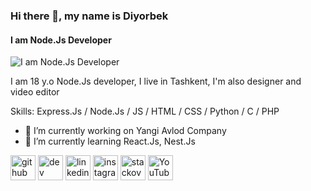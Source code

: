 ### Hi there 👋, my name is Diyorbek
#### I am Node.Js Developer
![I am Node.Js Developer]([https://media-exp2.licdn.com/dms/image/C4D16AQHMrwFfHiOlyA/profile-displaybackgroundimage-shrink_350_1400/0/1650543345120?e=1662595200&v=beta&t=CNTy6aBPSBGj3tVCVKFItTISe_a2lEjT0MEqzyqiSr4](https://www.linkedin.com/in/diyorbek-ermamatov-880b41219/overlay/background-image/))

I am 18 y.o Node.Js developer, I live in Tashkent, I'm also designer and video editor

Skills: Express.Js / Node.Js / JS / HTML / CSS / Python / C / PHP 

- 🔭 I’m currently working on Yangi Avlod Company 
- 🌱 I’m currently learning React.Js, Nest.Js 


[<img src='https://cdn.jsdelivr.net/npm/simple-icons@3.0.1/icons/github.svg' alt='github' height='40'>](https://github.com/DiyorbekUz)  [<img src='https://cdn.jsdelivr.net/npm/simple-icons@3.0.1/icons/dev-dot-to.svg' alt='dev' height='40'>](https://dev.to/DiyorbekUz)  [<img src='https://cdn.jsdelivr.net/npm/simple-icons@3.0.1/icons/linkedin.svg' alt='linkedin' height='40'>](https://www.linkedin.com/in/https://www.linkedin.com/in/diyorbek-ermamatov-880b41219//)  [<img src='https://cdn.jsdelivr.net/npm/simple-icons@3.0.1/icons/instagram.svg' alt='instagram' height='40'>](https://www.instagram.com/_diyor.dee/)  [<img src='https://cdn.jsdelivr.net/npm/simple-icons@3.0.1/icons/stackoverflow.svg' alt='stackoverflow' height='40'>](https://stackoverflow.com/users/16946108)  [<img src='https://cdn.jsdelivr.net/npm/simple-icons@3.0.1/icons/youtube.svg' alt='YouTube' height='40'>](https://www.youtube.com/channel/UCGEjB4pPmnZVWJqgR_3dDjw)  
